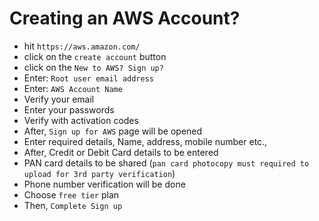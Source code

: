 # Creating an AWS Account?

- hit `https://aws.amazon.com/`
- click on the `create account` button
- click on the `New to AWS? Sign up?`
- Enter: `Root user email address`
- Enter: `AWS Account Name`
- Verify your email
- Enter your passwords
- Verify with activation codes
- After, `Sign up for AWS` page will be opened
- Enter required details, Name, address, mobile number etc.,
- After, Credit or Debit Card details to be entered
- PAN card details to be shared (`pan card photocopy must required to upload for 3rd party verification`)
- Phone number verification will be done
- Choose `free tier` plan
- Then, `Complete Sign up`